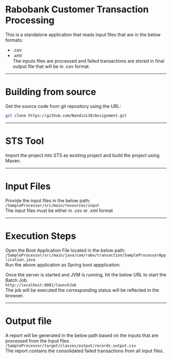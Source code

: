 # Rabobank Customer Transaction Processing
This is a standalone application that reads input files that are in the below formats:<br>
* .csv<br>
* .xml<br>
The inputs files are processed and failed transactions are stored in final output file that will be in .csv format.

-------------
# Building from source
Get the source code from git repository using the URL:<br>
```bash
git clone https://github.com/Nandini30/Assignment.git
```
-------------
# STS Tool
Import the project into STS as existing project and build the project using Maven.

-------------
# Input Files
Provide the input files in the below path:<br>
`/SampleProcessor/src/main/resources/input` <br>
The input files must be either in .csv or .xml format

-------------
# Execution Steps
Open the Boot Application File located in the below path:<br>
`/SampleProcessor/src/main/java/com/rabo/transaction/SampleProcessorApplication.java`<br>
Run the above application as Spring boot appplication. <br>

Once the server is started and JVM is running, hit the below URL to start the Batch Job.<br>
`http://localhost:8081/launchJob`<br>
The job will be executed the corresponding status will be reflected in the browser.

-------------
# Output file
A report will be generated in the below path based on the inputs that are processed from the Input files.<br>
`/SampleProcessor/target/classes/output/records_output.csv`<br>
The report contains the consolidated failed transactions from all input files.
